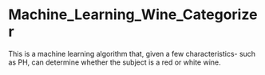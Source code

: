 # Machine_Learning_Wine_Categorizer
This is a machine learning algorithm that, given a few characteristics- such as PH, can determine whether the subject is a red or white wine.
